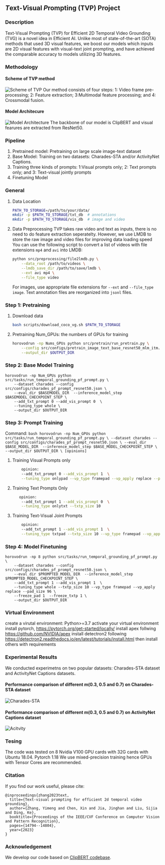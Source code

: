## *T*ext-*V*isual *P*rompting (TVP) Project 
### Description
Text-Visual Prompting (TVP) for Efficient 2D Temporal Video Grounding (TVG) is a novel idea in Efficient AI. Unlike most of state-of-the-art (SOTA) methods that used 3D visual features, we boost our models which inputs are 2D visual features with visual-text joint prompting, and have achieved the comparable accuracy to models utilizing 3D features.

### Methodology
#### Scheme of TVP method
![Scheme of TVP](./figs/overview.png)
Our method consists of four steps: 1: Video frame pre-processing; 2: Feature extraction; 3:Multimodal feature processing; and 4: Crossmodal fusion.
#### Model Architecure
![Model Architecture](./figs/arch_1.png)
The backbone of our model is ClipBERT and visual fearures are extracted from ResNet50.


### Pipeline
1. Pretrained model: Pretraining on large scale image-text dataset 
2. Base Model: Training on two datasets: Charades-STA and/or ActivityNet Captions.
3. Training three kinds of prompts: 1:Visual prompts only; 2: Text prompts only; and 3: Text-visual jointly prompts
4. Finetuning Model


### General

1. Data Location
    ```bash
    PATH_TO_STORAGE=/path/to/your/data/
    mkdir -p $PATH_TO_STORAGE/txt_db  # annotations
    mkdir -p $PATH_TO_STORAGE/vis_db  # image and video 
    ```
2. Data Preprocessing
    TVP takes raw video and text as inputs, there is no need to do feature extraction seperatelty. 
    However, we use LMDB to store the raw image and video files for improving data loading speed 
    You can use the following script to convert a list of videos with file extensions `mp4` and `avi` into LMDB:

    ```bash
    python src/preprocessing/file2lmdb.py \
        --data_root /path/to/videos \
        --lmdb_save_dir /path/to/save/lmdb \
        --ext avi mp4 \
        --file_type video 
    ```
    For images, use appropriate file extensions for `--ext` and `--file_type image`. 
    Text annotation files are reorganized into `jsonl` files. 

### Step 1: Pretraining
1. Download data
    ```bash
    bash scripts/download_coco_vg.sh $PATH_TO_STORAGE
    ```

2. Pretraining
    Num_GPUs: the numbers of GPUs for training
    ```bash
    horovodrun -np Nums_GPUs python src/pretrain/run_pretrain.py \
        --config src/configs/pretrain_image_text_base_resnet50_mlm_itm.json \
        --output_dir $OUTPUT_DIR 
    ``` 

### Step 2: Base Model Training

    horovodrun -np Num_GPUs python src/tasks/run_temporal_grounding_pf_prompt.py \
        --dataset charades --config src/configs/charades_pf_prompt_resnet50.json \
        --eval_dir $BASEMODEL_DIR  --inference_model_step $BASEMODEL_CHECKPOINT_STEP \
        --add_txt_prompt 0 --add_vis_prompt 0  \
        --tuning_type whole \
        --output_dir $OUTPUT_DIR


### Step 3: Prompt Training
Command:
    ```bash
    horovodrun -np Num_GPUs python src/tasks/run_temporal_grounding_pf_prompt.py \
        --dataset charades --config src/configs/charades_pf_prompt_resnet50.json \
        --eval_dir $BASE_MODEL_DIR  --inference_model_step $BASE_MODEL_CHECKPOINT_STEP \
        --output_dir $OUTPUT_DIR \
        [opinions]
    ```
    


1. Training Visual Prompts only
    ```bash
        opinion:
        --add_txt_prompt 0 --add_vis_prompt 1  \
        --tuning_type onlypad --vp_type framepad --vp_apply replace --pad_size 96 
    ```
    
2. Training Text Prompts Only
    ```bash
       opinion: 
        --add_txt_prompt 1 --add_vis_prompt 0  \
        --tuning_type onlytxt --txtp_size 10
    ```
    
3. Training Text-Visual Joint Prompts
    ```bash
        opinion:
        --add_txt_prompt 1 --add_vis_prompt 1  \
        --tuning_type txtpad --txtp_size 10 --vp_type framepad --vp_apply replace --pad_size 96 
    ```

### Step 4: Model Finetuning

    horovodrun -np 8 python src/tasks/run_temporal_grounding_pf_prompt.py \
        --dataset charades --config src/configs/charades_pf_prompt_resnet50.json \
        --eval_dir $PROMPTED_MODEL_DIR  --inference_model_step $PROMPTED_MODEL_CHECKPOINT_STEP \
        --add_txt_prompt 1 --add_vis_prompt 1  \
        --tuning_type whole --txtp_size 10 --vp_type framepad --vp_apply replace --pad_size 96 \
        --freeze_pad 1  --freeze_txtp 1 \
        --output_dir $OUTPUT_DIR

### Virtual Environment
create a virutal environment: Python>=3.7
activate your virtual environment
install pytorch, https://pytorch.org/get-started/locally/
install apex follwing https://github.com/NVIDIA/apex
install detectron2 following https://detectron2.readthedocs.io/en/latest/tutorials/install.html
then install others with requirements
### Experimental Results
We conducted experimetns on two popular datasets: Charades-STA dataset and ActivityNet Captions datasets.
#### Performance comparison of different m(0.3, 0.5 and 0.7) on Charades-STA dataset
![Charades-STA](./figs/result_char.png)
#### Performance comparison of different m(0.3, 0.5 and 0.7) on ActivityNet Captions dataset
![Acitvity](./figs/result_act.png)



### Tesing  
The code was tested on 8 Nvidia V100 GPU cards with 32G cards with Ubuntu 18.04. Pytorch 1.18
We use mixed-precision training hence GPUs with Tensor Cores are recommended.


### Citation
If you find our work useful, please cite: 

```
@inproceedings{zhang2023text,
  title={Text-visual prompting for efficient 2d temporal video grounding},
  author={Zhang, Yimeng and Chen, Xin and Jia, Jinghan and Liu, Sijia and Ding, Ke},
  booktitle={Proceedings of the IEEE/CVF Conference on Computer Vision and Pattern Recognition},
  pages={14794--14804},
  year={2023}
}
```
### Acknowledgement
We develop our code based on [ClipBERT codebase](https://github.com/jayleicn/ClipBERT).


